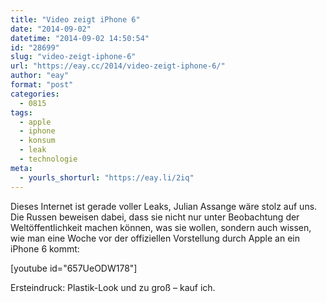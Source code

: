 ```yaml
---
title: "Video zeigt iPhone 6"
date: "2014-09-02"
datetime: "2014-09-02 14:50:54"
id: "28699"
slug: "video-zeigt-iphone-6"
url: "https://eay.cc/2014/video-zeigt-iphone-6/"
author: "eay"
format: "post"
categories:
  - 0815
tags:
  - apple
  - iphone
  - konsum
  - leak
  - technologie
meta:
  - yourls_shorturl: "https://eay.li/2iq"
---
```


Dieses Internet ist gerade voller Leaks, Julian Assange wäre stolz auf uns. Die Russen beweisen dabei, dass sie nicht nur unter Beobachtung der Weltöffentlichkeit machen können, was sie wollen, sondern auch wissen, wie man eine Woche vor der offiziellen Vorstellung durch Apple an ein iPhone 6 kommt:

\[youtube id="657UeODW178"\]

Ersteindruck: Plastik-Look und zu groß – kauf ich.
